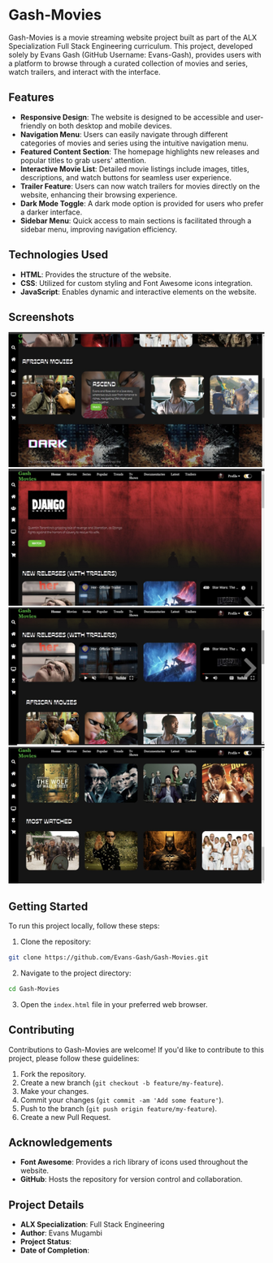 # Gash-Movies

Gash-Movies is a movie streaming website project built as part of the ALX Specialization Full Stack Engineering curriculum. This project, developed solely by Evans Gash (GitHub Username: Evans-Gash), provides users with a platform to browse through a curated collection of movies and series, watch trailers, and interact with the interface.

## Features

- **Responsive Design**: The website is designed to be accessible and user-friendly on both desktop and mobile devices.
- **Navigation Menu**: Users can easily navigate through different categories of movies and series using the intuitive navigation menu.
- **Featured Content Section**: The homepage highlights new releases and popular titles to grab users' attention.
- **Interactive Movie List**: Detailed movie listings include images, titles, descriptions, and watch buttons for seamless user experience.
- **Trailer Feature**: Users can now watch trailers for movies directly on the website, enhancing their browsing experience.
- **Dark Mode Toggle**: A dark mode option is provided for users who prefer a darker interface.
- **Sidebar Menu**: Quick access to main sections is facilitated through a sidebar menu, improving navigation efficiency.

## Technologies Used

- **HTML**: Provides the structure of the website.
- **CSS**: Utilized for custom styling and Font Awesome icons integration.
- **JavaScript**: Enables dynamic and interactive elements on the website.

## Screenshots

![Screenshot 1](https://github.com/Evans-Gash/Gash-Movies/blob/Master/Screenshots/IMG_3679.jpg)
![Screenshot 2](https://github.com/Evans-Gash/Gash-Movies/blob/Master/Screenshots/IMG_3690.jpg)
![Screenshot 3](https://github.com/Evans-Gash/Gash-Movies/blob/Master/Screenshots/IMG_3692.jpg)
![Screenshot 4](https://github.com/Evans-Gash/Gash-Movies/blob/Master/Screenshots/IMG_3693.jpg)

## Getting Started

To run this project locally, follow these steps:

1. Clone the repository:

```bash
git clone https://github.com/Evans-Gash/Gash-Movies.git
```

2. Navigate to the project directory:

```bash
cd Gash-Movies
```

3. Open the `index.html` file in your preferred web browser.

## Contributing

Contributions to Gash-Movies are welcome! If you'd like to contribute to this project, please follow these guidelines:

1. Fork the repository.
2. Create a new branch (`git checkout -b feature/my-feature`).
3. Make your changes.
4. Commit your changes (`git commit -am 'Add some feature'`).
5. Push to the branch (`git push origin feature/my-feature`).
6. Create a new Pull Request.

## Acknowledgements

- **Font Awesome**: Provides a rich library of icons used throughout the website.
- **GitHub**: Hosts the repository for version control and collaboration.

## Project Details

- **ALX Specialization**: Full Stack Engineering
- **Author**: Evans Mugambi
- **Project Status**: 
- **Date of Completion**: 
